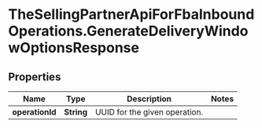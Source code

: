 # TheSellingPartnerApiForFbaInboundOperations.GenerateDeliveryWindowOptionsResponse

## Properties

Name | Type | Description | Notes
------------ | ------------- | ------------- | -------------
**operationId** | **String** | UUID for the given operation. | 


